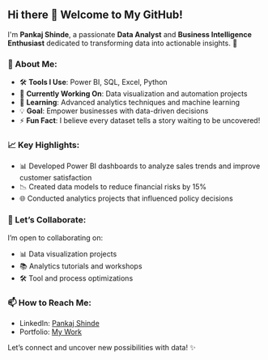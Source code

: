 
## Hi there 👋 Welcome to My GitHub!

I'm **Pankaj Shinde**, a passionate **Data Analyst** and **Business Intelligence Enthusiast** dedicated to transforming data into actionable insights. 🚀 

### 🌟 About Me:
- 🛠 **Tools I Use**: Power BI, SQL, Excel, Python
- 🔭 **Currently Working On**: Data visualization and automation projects
- 🌱 **Learning**: Advanced analytics techniques and machine learning
- 💡 **Goal**: Empower businesses with data-driven decisions
- ⚡ **Fun Fact**: I believe every dataset tells a story waiting to be uncovered!

### 📈 Key Highlights:
- 📊 Developed Power BI dashboards to analyze sales trends and improve customer satisfaction
- 📉 Created data models to reduce financial risks by 15%
- 🌐 Conducted analytics projects that influenced policy decisions

### 🤝 Let’s Collaborate:
I’m open to collaborating on:
- 📊 Data visualization projects
- 📚 Analytics tutorials and workshops
- 🛠 Tool and process optimizations

### 📫 How to Reach Me:
- LinkedIn: [Pankaj Shinde](https://linkedin.com/in/Pankaj1105)
- Portfolio: [My Work](https://codebasics.io/portfolio/Pankaj-Shinde)

Let’s connect and uncover new possibilities with data! ✨

<!--
## Hi there 👋
**Pankaj1105/Pankaj1105** is a ✨ _special_ ✨ repository because its `README.md` (this file) appears on your GitHub profile.

Here are some ideas to get you started:

- 🔭 I’m currently working on ...
- 🌱 I’m currently learning ...
- 👯 I’m looking to collaborate on ...
- 🤔 I’m looking for help with ...
- 💬 Ask me about ...
- 📫 How to reach me: ...
- 😄 Pronouns: ...
- ⚡ Fun fact: ...
-->

